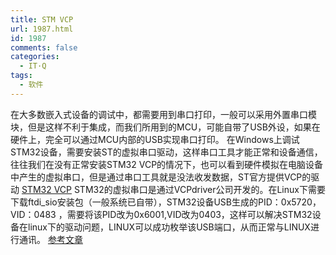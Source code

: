 ```yaml
---
title: STM VCP
url: 1987.html
id: 1987
comments: false
categories:
  - IT·Q
tags:
  - 软件
---
```


在大多数嵌入式设备的调试中，都需要用到串口打印，一般可以采用外置串口模块，但是这样不利于集成，而我们所用到的MCU，可能自带了USB外设，如果在硬件上，完全可以通过MCU内部的USB实现串口打印。 在Windows上调试STM32设备，需要安装ST的虚拟串口驱动，这样串口工具才能正常和设备通信，往往我们在没有正常安装STM32 VCP的情况下，也可以看到硬件模拟在电脑设备中产生的虚拟串口，但是通过串口工具就是没法收发数据，ST官方提供VCP的驱动 [STM32 VCP](https://www.st.com/content/st_com/en/products/development-software/software-development-software/stm32-software-development-software/stm32-utilities/stsw-stm32102.html) STM32的虚拟串口是通过VCPdriver公司开发的。在Linux下需要下载ftdi_sio安装包（一般系统已自带），STM32设备USB生成的PID：0x5720，VID：0483 ，需要将该PID改为0x6001,VID改为0403，这样可以解决STM32设备在linux下的驱动问题，LINUX可以成功枚举该USB端口，从而正常与LINUX进行通讯。 [参考文章](http://bbs.elecfans.com/forum.php?mod=viewthread&tid=1114855&extra=page=3)